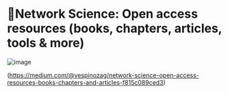 # **📕Network Science: Open access resources (books, chapters, articles, tools & more)**

![image](https://github.com/Veruka2021/Network-Science-Resources/assets/45179423/a15ceae5-7618-49da-81b6-a1ddf4f0dc95)


(https://medium.com/@vespinozag/network-science-open-access-resources-books-chapters-and-articles-f815c089ced3)
